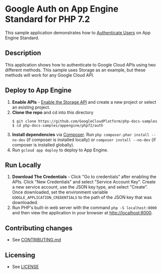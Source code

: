 # Google Auth on App Engine Standard for PHP 7.2

This sample application demonstrates how to [Authenticate Users](https://cloud.google.com/appengine/docs/standard/php7/authenticating-users)
on App Engine Standard.

## Description

This application shows how to authenticate to Google Cloud APIs using two
different methods. This sample uses Storage as an example, but these methods
will work for any Google Cloud API.

## Deploy to App Engine

1.  **Enable APIs** - [Enable the Storage API](https://console.cloud.google.com/flows/enableapi?apiid=storage-api.googleapis.com)
    and create a new project or select an existing project.
1.  **Clone the repo** and cd into this directory
    ```
    $ git clone https://github.com/GoogleCloudPlatform/php-docs-samples
    $ cd php-docs-samples/appengine/php72/auth
    ```
1.  **Install dependencies** via [Composer](http://getcomposer.org/doc/00-intro.md).
    Run `php composer.phar install --no-dev` (if composer is installed locally)
    or `composer install --no-dev` (if composer is installed globally).
1.  Run `gcloud app deploy` to deploy to App Engine.

## Run Locally

1.  **Download The Credentials** - Click "Go to credentials" after enabling the
    APIs. Click "New Credentials" and select "Service Account Key". Create a new
    service account, use the JSON key type, and select "Create". Once
    downloaded, set the environment variable `GOOGLE_APPLICATION_CREDENTIALS` to
    the path of the JSON key that was downloaded.
1.  Run PHP's built-in web server with the command `php -S localhost:8000` and
    then view the application in your browser at
    [http://localhost:8000](http://localhost:8000).

## Contributing changes

* See [CONTRIBUTING.md](../CONTRIBUTING.md)

## Licensing

* See [LICENSE](../LICENSE)
